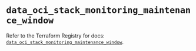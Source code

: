 # `data_oci_stack_monitoring_maintenance_window`

Refer to the Terraform Registry for docs: [`data_oci_stack_monitoring_maintenance_window`](https://registry.terraform.io/providers/oracle/oci/6.18.0/docs/data-sources/stack_monitoring_maintenance_window).
